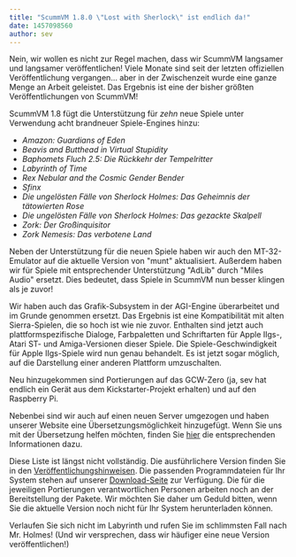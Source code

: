 ```yaml
---
title: "ScummVM 1.8.0 \"Lost with Sherlock\" ist endlich da!"
date: 1457098560
author: sev
---
```


Nein, wir wollen es nicht zur Regel machen, dass wir ScummVM langsamer und langsamer veröffentlichen! Viele Monate sind seit der letzten offiziellen Veröffentlichung vergangen... aber in der Zwischenzeit wurde eine ganze Menge an Arbeit geleistet. Das Ergebnis ist eine der bisher größten Veröffentlichungen von ScummVM!

ScummVM 1.8 fügt die Unterstützung für *zehn* neue Spiele unter Verwendung acht brandneuer Spiele-Engines hinzu:

*   *Amazon: Guardians of Eden*
*   *Beavis and Butthead in Virtual Stupidity*
*   *Baphomets Fluch 2.5: Die Rückkehr der Tempelritter*
*   *Labyrinth of Time*
*   *Rex Nebular and the Cosmic Gender Bender*
*   *Sfinx*
*   *Die ungelösten Fälle von Sherlock Holmes: Das Geheimnis der tätowierten Rose*
*   *Die ungelösten Fälle von Sherlock Holmes: Das gezackte Skalpell*
*   *Zork: Der Großinquisitor*
*   *Zork Nemesis: Das verbotene Land*

Neben der Unterstützung für die neuen Spiele haben wir auch den MT-32-Emulator auf die aktuelle Version von "munt" aktualisiert. Außerdem haben wir für Spiele mit entsprechender Unterstützung "AdLib" durch "Miles Audio" ersetzt. Dies bedeutet, dass Spiele in ScummVM nun besser klingen als je zuvor!

Wir haben auch das Grafik-Subsystem in der AGI-Engine überarbeitet und im Grunde genommen ersetzt. Das Ergebnis ist eine Kompatibilität mit alten Sierra-Spielen, die so hoch ist wie nie zuvor. Enthalten sind jetzt auch plattformspezifische Dialoge, Farbpaletten und Schriftarten für Apple IIgs-, Atari ST- und Amiga-Versionen dieser Spiele. Die Spiele-Geschwindigkeit für Apple IIgs-Spiele wird nun genau behandelt. Es ist jetzt sogar möglich, auf die Darstellung einer anderen Plattform umzuschalten.

Neu hinzugekommen sind Portierungen auf das GCW-Zero (ja, sev hat endlich ein Gerät aus dem Kickstarter-Projekt erhalten) und auf den Raspberry Pi.

Nebenbei sind wir auch auf einen neuen Server umgezogen und haben unserer Website eine Übersetzungsmöglichkeit hinzugefügt. Wenn Sie uns mit der Übersetzung helfen möchten, finden Sie [hier](http://wiki.scummvm.org/index.php/HOWTO-Translate_ScummVM_Web_Site) die entsprechenden Informationen dazu.

Diese Liste ist längst nicht vollständig. Die ausführlichere Version finden Sie in den [Veröffentlichungshinweisen](/frs/scummvm/1.8.0/ReleaseNotes). Die passenden Programmdateien für Ihr System stehen auf unserer [Download-Seite](/downloads/) zur Verfügung. Die für die jeweiligen Portierungen verantwortlichen Personen arbeiten noch an der Bereitstellung der Pakete. Wir möchten Sie daher um Geduld bitten, wenn Sie die aktuelle Version noch nicht für Ihr System herunterladen können.

Verlaufen Sie sich nicht im Labyrinth und rufen Sie im schlimmsten Fall nach Mr. Holmes! (Und wir versprechen, dass wir häufiger eine neue Version veröffentlichen!)

